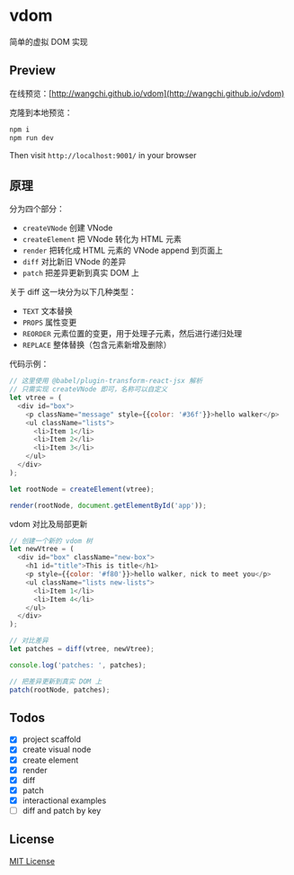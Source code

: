 # vdom

简单的虚拟 DOM 实现

## Preview

在线预览：[http://wangchi.github.io/vdom](http://wangchi.github.io/vdom)

克隆到本地预览：

```bash
npm i
npm run dev
```

Then visit `http://localhost:9001/` in your browser

## 原理

分为四个部分：
+ `createVNode` 创建 VNode
+ `createElement` 把 VNode 转化为 HTML 元素
+ `render` 把转化成 HTML 元素的 VNode append 到页面上
+ `diff` 对比新旧 VNode 的差异
+ `patch` 把差异更新到真实 DOM 上

关于 diff 这一块分为以下几种类型：

+ `TEXT` 文本替换
+ `PROPS` 属性变更
+ `REORDER` 元素位置的变更，用于处理子元素，然后进行递归处理
+ `REPLACE` 整体替换（包含元素新增及删除）

代码示例：
```js
// 这里使用 @babel/plugin-transform-react-jsx 解析
// 只需实现 createVNode 即可，名称可以自定义
let vtree = (
  <div id="box">
    <p className="message" style={{color: '#36f'}}>hello walker</p>
    <ul className="lists">
      <li>Item 1</li>
      <li>Item 2</li>
      <li>Item 3</li>
    </ul>
  </div>
);

let rootNode = createElement(vtree);

render(rootNode, document.getElementById('app'));
```

vdom 对比及局部更新

```js
// 创建一个新的 vdom 树
let newVtree = (
  <div id="box" className="new-box">
    <h1 id="title">This is title</h1>
    <p style={{color: '#f80'}}>hello walker, nick to meet you</p>
    <ul className="lists new-lists">
      <li>Item 1</li>
      <li>Item 4</li>
    </ul>
  </div>
);

// 对比差异
let patches = diff(vtree, newVtree);

console.log('patches: ', patches);

// 把差异更新到真实 DOM 上
patch(rootNode, patches);
```

## Todos

- [x] project scaffold
- [x] create visual node
- [x] create element
- [x] render
- [x] diff
- [x] patch
- [x] interactional examples
- [ ] diff and patch by key

## License

[MIT License](./LICENSE)
